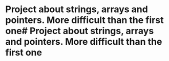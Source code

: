 # Project about strings, arrays and pointers. More difficult than the first one# Project about strings, arrays and pointers. More difficult than the first one
